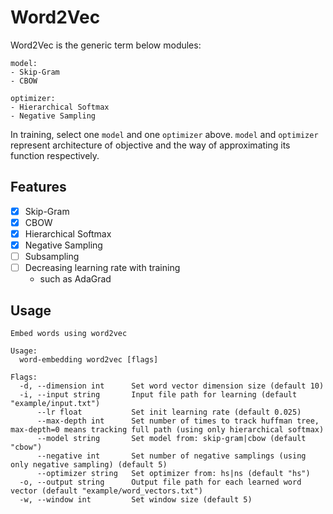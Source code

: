 # Word2Vec

Word2Vec is the generic term below modules:

```
model:
- Skip-Gram
- CBOW

optimizer:
- Hierarchical Softmax
- Negative Sampling
```

In training, select one `model` and one `optimizer` above. `model` and `optimizer` represent architecture of objective and the way of approximating its function respectively.

## Features

- [x] Skip-Gram
- [x] CBOW
- [x] Hierarchical Softmax
- [x] Negative Sampling
- [ ] Subsampling
- [ ] Decreasing learning rate with training
  - such as AdaGrad

## Usage

```
Embed words using word2vec

Usage:
  word-embedding word2vec [flags]

Flags:
  -d, --dimension int      Set word vector dimension size (default 10)
  -i, --input string       Input file path for learning (default "example/input.txt")
      --lr float           Set init learning rate (default 0.025)
      --max-depth int      Set number of times to track huffman tree, max-depth=0 means tracking full path (using only hierarchical softmax)
      --model string       Set model from: skip-gram|cbow (default "cbow")
      --negative int       Set number of negative samplings (using only negative sampling) (default 5)
      --optimizer string   Set optimizer from: hs|ns (default "hs")
  -o, --output string      Output file path for each learned word vector (default "example/word_vectors.txt")
  -w, --window int         Set window size (default 5)
```
